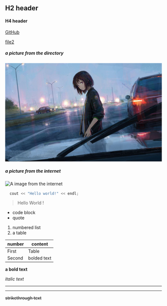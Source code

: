 ## H2 header
#### H4 header

[GitHub](https://github.com)

[file2](./file2.md)

##### a picture from the directory

![A image from the directory](./resources/pic1.jpg)

##### a picture from the internet

![A image from the internet](https://image.baidu.com/search/albumsdetail?tn=albumsdetail&word=%E5%9F%8E%E5%B8%82%E5%BB%BA%E7%AD%91%E6%91%84%E5%BD%B1%E4%B8%93%E9%A2%98&fr=searchindex_album%20&album_tab=%E5%BB%BA%E7%AD%91&album_id=7&rn=30)


```c++
  cout << "Hello world!" << endl;
```



> Hello World !

* code block
* quote

1. numbered list
2. a table



| number | content     |
| ------ | ----------- |
| First  | Table       |
| Second | bolded text |



**a bold text** 

*italic text* 

---

___

~~strikethrough text~~
